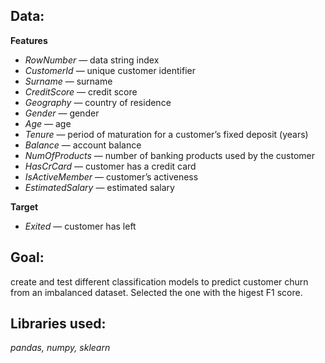 ## Data:

**Features**

- *RowNumber* — data string index
- *CustomerId* — unique customer identifier
- *Surname* — surname
- *CreditScore* — credit score
- *Geography* — country of residence
- *Gender* — gender
- *Age* — age
- *Tenure* — period of maturation for a customer’s fixed deposit (years)
- *Balance* — account balance
- *NumOfProducts* — number of banking products used by the customer
- *HasCrCard* — customer has a credit card
- *IsActiveMember* — customer’s activeness
- *EstimatedSalary* — estimated salary

**Target**

- *Exited* — сustomer has left

## Goal:

create and test different classification models to predict customer churn from an imbalanced dataset. Selected the one with the higest F1 score.

## Libraries used:

*pandas, numpy, sklearn*
